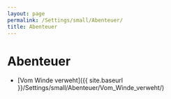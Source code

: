 ```yaml
---
layout: page
permalink: /Settings/small/Abenteuer/
title: Abenteuer
---
```


# Abenteuer

- [Vom Winde verweht]({{ site.baseurl }}/Settings/small/Abenteuer/Vom_Winde_verweht/)
